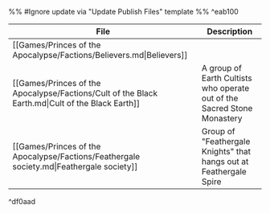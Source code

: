 %% #Ignore update via "Update Publish Files" template %%  ^eab100

| File                                                                                             | Description                                                             |
| ------------------------------------------------------------------------------------------------ | ----------------------------------------------------------------------- |
| [[Games/Princes of the Apocalypse/Factions/Believers.md\|Believers]]                             |                                                                         |
| [[Games/Princes of the Apocalypse/Factions/Cult of the Black Earth.md\|Cult of the Black Earth]] | A group of Earth Cultists who operate out of the Sacred Stone Monastery |
| [[Games/Princes of the Apocalypse/Factions/Feathergale society.md\|Feathergale society]]         | Group of "Feathergale Knights" that hangs out at Feathergale Spire      |

^df0aad

